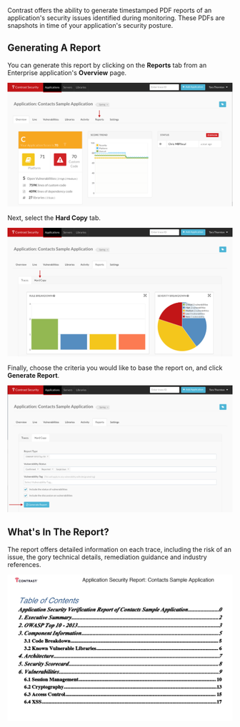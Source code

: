 <!--
title: "Vulnerability PDF Report"
description: "Overview of vulnerability PDF reports"
-->

Contrast offers the ability to generate timestamped PDF reports of an application's security issues identified during monitoring. These PDFs are snapshots in time of your application's security posture.

## Generating A Report

You can generate this report by clicking on the **Reports** tab from an Enterprise application's **Overview** page.

<a href="assets/images/vulnpdfreport1.png" rel="lightbox" title="Application Overview Page"><img class="thumbnail" src="assets/images/vulnpdfreport1.png"/></a>

Next, select the **Hard Copy** tab.

<a href="assets/images/vulnpdfreport2.png" rel="lightbox" title="General Settings Tab"><img class="thumbnail" src="assets/images/vulnpdfreport2.png"/></a>

Finally, choose the criteria you would like to base the report on, and click **Generate Report**.

<a href="assets/images/vulnpdfreport3.png" rel="lightbox" title="General Settings Tab"><img class="thumbnail" src="assets/images/vulnpdfreport3.png"/></a>

## What's In The Report?

The report offers detailed information on each trace, including the risk of an issue, the gory technical details, remediation guidance and industry references.

<a href="assets/images/vulnpdfreport4.png" rel="lightbox" title="General Settings Tab"><img class="thumbnail" src="assets/images/vulnpdfreport4.png"/></a>
